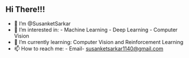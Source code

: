 ## Hi There!!!
- 👋 I’m @SusanketSarkar
- 👀 I’m interested in:
      - Machine Learning 
      - Deep Learning
      - Computer Vision
- 🌱 I’m currently learning: Computer Vision and Reinforcement Learning 
- 📫 How to reach me:
      - Email- susanketsarkar1140@gmail.com 
      

<!---
SusanketSarkar/SusanketSarkar is a ✨ special ✨ repository because its `README.md` (this file) appears on your GitHub profile.
You can click the Preview link to take a look at your changes.
--->
